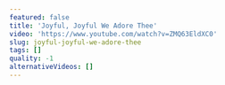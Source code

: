 ```yaml
---
featured: false
title: 'Joyful, Joyful We Adore Thee'
video: 'https://www.youtube.com/watch?v=ZMQ63EldXC0'
slug: joyful-joyful-we-adore-thee
tags: []
quality: -1
alternativeVideos: []
---
```


